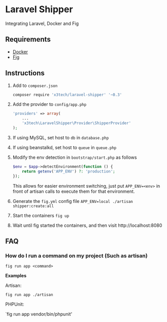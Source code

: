 # Laravel Shipper

Integrating Laravel, Docker and Fig

## Requirements

* [Docker](https://docker.com/)
* [Fig](http://www.fig.sh/)

## Instructions

1. Add to `composer.json`

   ```bash
   composer require 'x3tech/laravel-shipper' '~0.3'
   ```
2. Add the provider to `config/app.php`

   ```php
   'providers' => array(
       ...
       'x3tech\LaravelShipper\Provider\ShipperProvider'
   );
   ```

3. If using MySQL, set host to `db` in `database.php`
4. If using beanstalkd, set host to `queue` in `queue.php`
5. Modify the env detection in `bootstrap/start.php` as follows

   ```php
   $env = $app->detectEnvironment(function () {
       return getenv('APP_ENV') ?: 'production';
   });
   ```

   This allows for easier environment switching, just put `APP_ENV=<env>` in front
   of artisan calls to execute them for that environment.
6. Generate the `fig.yml` config file
   `APP_ENV=local ./artisan shipper:create:all`
7. Start the containers
   `fig up`
8. Wait until fig started the containers, and then visit http://localhost:8080

## FAQ

### How do I run a command on my project (Such as artisan)

`fig run app <command>`

**Examples**

Artisan:

`fig run app ./artisan`

PHPUnit:

`fig run app vendor/bin/phpunit'


